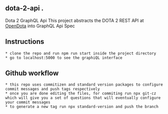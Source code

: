 ## dota-2-api .    
Dota 2 GraphQL Api 
This project abstracts the DOTA 2 REST API at [OpenDota](https://docs.opendota.com/) into GraphQL Api Spec   

## Instructions
    * clone the repo and run npm run start inside the project directory
    * go to localhost:5000 to see the graphiQL interface
    
## Github workflow
    * this repo uses commitizen and standard version packages to configure commit messages and push tags respectively
    * once you are done editing the files, for commiting run npx git-cz which will give you a set of questions that will eventually configure your commit messages
    * to generate a new tag run npx standard-version and push the branch     
